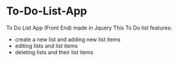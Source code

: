 # To-Do-List-App
To Do List App (Front End) made in Jquery
This To Do list features:
* create a new list and adding new list items
* editing lists and list items
* deleting lists and their list items
